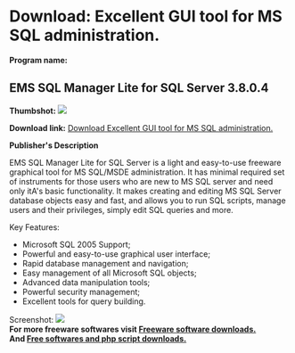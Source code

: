 # Download: Excellent GUI tool for MS SQL administration.

**Program name:**

## EMS SQL Manager Lite for SQL Server 3.8.0.4

  
**Thumbshot:** ![](http://www.freewarefiles.com/screenshot/mssqlmanager_mdi_md.gif)   
  
**Download link:** [Download Excellent GUI tool for MS SQL administration.](http://freesoftwares.boysofts.com/EMS-SQL-Manager-Lite-For-SQL-Server-V_program_13994.html)  
  


**Publisher's Description**  
  


EMS SQL Manager Lite for SQL Server is a light and easy-to-use freeware graphical tool for MS SQL/MSDE administration. It has minimal required set of instruments for those users who are new to MS SQL server and need only itA's basic functionality. It makes creating and editing MS SQL Server database objects easy and fast, and allows you to run SQL scripts, manage users and their privileges, simply edit SQL queries and more. 

Key Features: 

  * Microsoft SQL 2005 Support; 
  * Powerful and easy-to-use graphical user interface; 
  * Rapid database management and navigation; 
  * Easy management of all Microsoft SQL objects; 
  * Advanced data manipulation tools; 
  * Powerful security management; 
  * Excellent tools for query building. 

  
  
Screenshot: ![](http://www.freewarefiles.com/screenshot/mssqlmanager_mdi.gif)   
**For more freeware softwares visit [Freeware software downloads.](http://freesoftwares.boysofts.com/)**   
**And [Free softwares and php script downloads.](http://www.boysofts.com/)**
